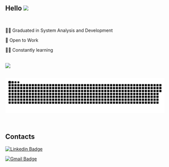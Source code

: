 ## Hello <img src="https://media.giphy.com/media/hvRJCLFzcasrR4ia7z/giphy.gif" width="25px">

<br>

👩‍🎓 Graduated in System Analysis and Development

💼 Open to Work

👩‍💻 Constantly learning

<br>

<img align="center" src="https://github-readme-stats.vercel.app/api/top-langs/?username=karolinekb05&layout=compact&hide=shell&theme=dracula" />

<br>
<br>

![Snake animation](https://github.com/karolinekb05/karolinekb05/blob/output/github-contribution-grid-snake.svg)

<br>

## Contacts

[![Linkedin Badge](https://img.shields.io/badge/-karolinekb-blue?style=flat-square&logo=Linkedin&logoColor=white&link=https://www.linkedin.com/in/karolinekb)](https://www.linkedin.com/in/karolinekb)

[![Gmail Badge](https://img.shields.io/badge/-karolinekb05@gmail.com-c14438?style=flat-square&logo=Gmail&logoColor=white&link=mailto:natansl@gmail.com)](mailto:karolinekb05@gmail.com)
